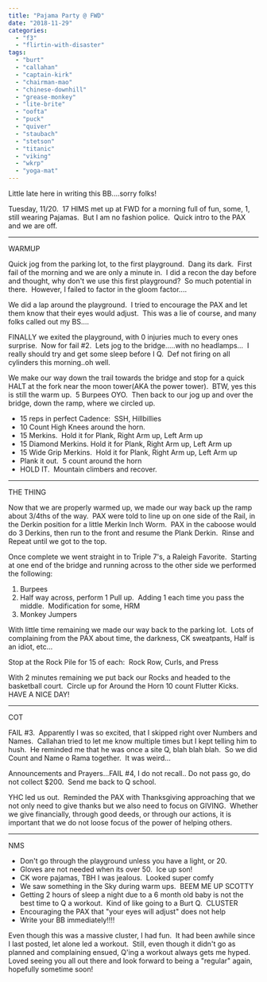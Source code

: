 ```yaml
---
title: "Pajama Party @ FWD"
date: "2018-11-29"
categories: 
  - "f3"
  - "flirtin-with-disaster"
tags: 
  - "burt"
  - "callahan"
  - "captain-kirk"
  - "chairman-mao"
  - "chinese-downhill"
  - "grease-monkey"
  - "lite-brite"
  - "oofta"
  - "puck"
  - "quiver"
  - "staubach"
  - "stetson"
  - "titanic"
  - "viking"
  - "wkrp"
  - "yoga-mat"
---
```


Little late here in writing this BB....sorry folks!

Tuesday, 11/20.  17 HIMS met up at FWD for a morning full of fun, some, 1, still wearing Pajamas.  But I am no fashion police.  Quick intro to the PAX and we are off.

* * *

WARMUP

Quick jog from the parking lot, to the first playground.  Dang its dark.  First fail of the morning and we are only a minute in.  I did a recon the day before and thought, why don't we use this first playground?  So much potential in there.  However, I failed to factor in the gloom factor....

We did a lap around the playground.  I tried to encourage the PAX and let them know that their eyes would adjust.  This was a lie of course, and many folks called out my BS....

FINALLY we exited the playground, with 0 injuries much to every ones surprise.  Now for fail #2.  Lets jog to the bridge.....with no headlamps...  I really should try and get some sleep before I Q.  Def not firing on all cylinders this morning..oh well.

We make our way down the trail towards the bridge and stop for a quick HALT at the fork near the moon tower(AKA the power tower).  BTW, yes this is still the warm up.  5 Burpees OYO.  Then back to our jog up and over the bridge, down the ramp, where we circled up.

- 15 reps in perfect Cadence:  SSH, Hillbillies
- 10 Count High Knees around the horn.
- 15 Merkins.  Hold it for Plank, Right Arm up, Left Arm up
- 15 Diamond Merkins. Hold it for Plank, Right Arm up, Left Arm up
- 15 Wide Grip Merkins.  Hold it for Plank, Right Arm up, Left Arm up
- Plank it out.  5 count around the horn
- HOLD IT.  Mountain climbers and recover.

* * *

THE THING

Now that we are properly warmed up, we made our way back up the ramp about 3/4ths of the way.  PAX were told to line up on one side of the Rail, in the Derkin position for a little Merkin Inch Worm.  PAX in the caboose would do 3 Derkins, then run to the front and resume the Plank Derkin.  Rinse and Repeat until we got to the top.

Once complete we went straight in to Triple 7's, a Raleigh Favorite.  Starting at one end of the bridge and running across to the other side we performed the following:

1. Burpees
2. Half way across, perform 1 Pull up.  Adding 1 each time you pass the middle.  Modification for some, HRM
3. Monkey Jumpers

With little time remaining we made our way back to the parking lot.  Lots of complaining from the PAX about time, the darkness, CK sweatpants, Half is an idiot, etc...

Stop at the Rock Pile for 15 of each:  Rock Row, Curls, and Press

With 2 minutes remaining we put back our Rocks and headed to the basketball court.  Circle up for Around the Horn 10 count Flutter Kicks.  HAVE A NICE DAY!

* * *

COT

FAIL #3.  Apparently I was so excited, that I skipped right over Numbers and Names.  Callahan tried to let me know multiple times but I kept telling him to hush.  He reminded me that he was once a site Q, blah blah blah.  So we did Count and Name o Rama together.  It was weird...

Announcements and Prayers...FAIL #4, I do not recall.. Do not pass go, do not collect $200.  Send me back to Q school.

YHC led us out.  Reminded the PAX with Thanksgiving approaching that we not only need to give thanks but we also need to focus on GIVING.  Whether we give financially, through good deeds, or through our actions, it is important that we do not loose focus of the power of helping others.

* * *

NMS

- Don't go through the playground unless you have a light, or 20.
- Gloves are not needed when its over 50.  Ice up son!
- CK wore pajamas, TBH I was jealous.  Looked super comfy
- We saw something in the Sky during warm ups.  BEEM ME UP SCOTTY
- Getting 2 hours of sleep a night due to a 6 month old baby is not the best time to Q a workout.  Kind of like going to a Burt Q.  CLUSTER
- Encouraging the PAX that "your eyes will adjust" does not help
- Write your BB immediately!!!!

Even though this was a massive cluster, I had fun.  It had been awhile since I last posted, let alone led a workout.  Still, even though it didn't go as planned and complaining ensued, Q'ing a workout always gets me hyped.  Loved seeing you all out there and look forward to being a "regular" again, hopefully sometime soon!

